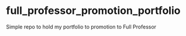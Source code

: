 # full_professor_promotion_portfolio
 Simple repo to hold my portfolio to promotion to Full Professor
